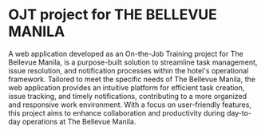 # OJT project for **THE BELLEVUE MANILA**

A web application developed as an On-the-Job Training project for The Bellevue Manila, is a purpose-built solution to streamline task management, issue resolution, and notification processes within the hotel's operational framework. Tailored to meet the specific needs of The Bellevue Manila, the web application provides an intuitive platform for efficient task creation, issue tracking, and timely notifications, contributing to a more organized and responsive work environment. With a focus on user-friendly features, this project aims to enhance collaboration and productivity during day-to-day operations at The Bellevue Manila.
